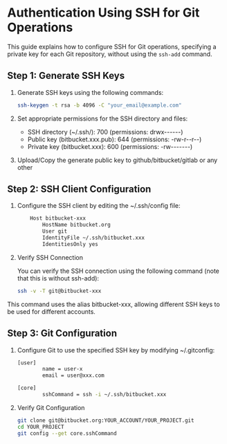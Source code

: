 # Authentication Using SSH for Git Operations

This guide explains how to configure SSH for Git operations, specifying a private key for each Git repository, without using the `ssh-add` command.

## Step 1: Generate SSH Keys

1. Generate SSH keys using the following commands:

    ```bash
    ssh-keygen -t rsa -b 4096 -C "your_email@example.com"
    ```

2. Set appropriate permissions for the SSH directory and files:
   - SSH directory (~/.ssh/): 700 (permissions: drwx------)
   - Public key (bitbucket.xxx.pub): 644 (permissions: -rw-r--r--)
   - Private key (bitbucket.xxx): 600 (permissions: -rw-------)

3. Upload/Copy the generate public key to github/bitbucket/gitlab or any other

## Step 2: SSH Client Configuration

1. Configure the SSH client by editing the ~/.ssh/config file:

    ```bash
        Host bitbucket-xxx
            HostName bitbucket.org
            User git
            IdentityFile ~/.ssh/bitbucket.xxx
            IdentitiesOnly yes
    ```

2. Verify SSH Connection

    You can verify the SSH connection using the following command (note that this is without ssh-add):

    ```bash
    ssh -v -T git@bitbucket-xxx
    ```

This command uses the alias bitbucket-xxx, allowing different SSH keys to be used for different accounts.

## Step 3: Git Configuration

1. Configure Git to use the specified SSH key by modifying ~/.gitconfig:

    ```bash
    [user]
            name = user-x
            email = user@xxx.com

    [core]
            sshCommand = ssh -i ~/.ssh/bitbucket.xxx
    ```

2. Verify Git Configuration

    ```bash
    git clone git@bitbucket.org:YOUR_ACCOUNT/YOUR_PROJECT.git
    cd YOUR_PROJECT
    git config --get core.sshCommand
    ```

